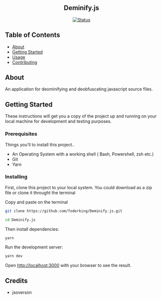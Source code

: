 <h2 align="center">Deminify.js</h2>

<div align="center">

  [![Status](https://img.shields.io/badge/status-active-success.svg)]() 

</div>




## Table of Contents

+ [About](#about)
+ [Getting Started](#getting_started)
+ [Usage](#usage)
+ [Contributing](../CONTRIBUTING.md)

## About <a name = "about"></a>

An application for  deominifying and deobfuscating javascript source files.

## Getting Started <a name = "getting_started"></a>

These instructions will get you a copy of the project up and running on your local machine for development and testing purposes.


### Prerequisites

Things you'll to install this project..

+ An Operating System with a working shell ( Bash, Powershell, zsh etc.)
+ Git
+ Yarn

### Installing

First, clone this project to your local system. You could download as a zip file or clone it throught the terminal

Copy and paste on the terminal

```bash
git clone https://github.com/foderking/Deminify.js.git

cd Deminify.js
```

Then install dependencies:

```bash
yarn
```

Run the development server:

```bash
yarn dev
```

Open [http://localhost:3000](http://localhost:3000) with your browser to see the result.

## Credits

+ jsoverson